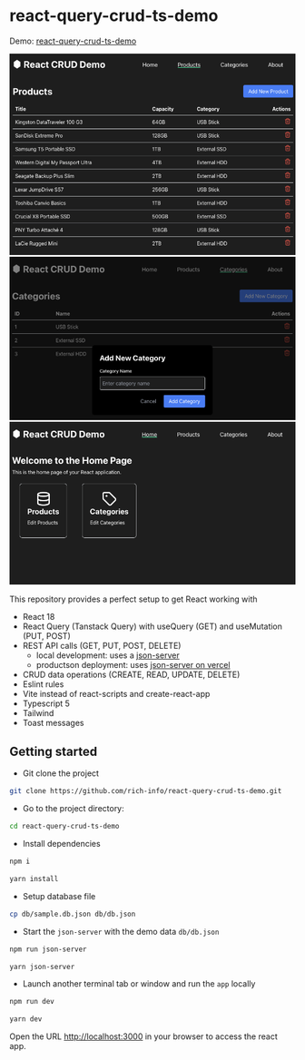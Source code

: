 # react-query-crud-ts-demo

Demo: [react-query-crud-ts-demo](https://react-query-crud-ts-demo.vercel.app)

![Products table](docs/products-table.png)
![Modal form](docs/add-category-modal.png)
![Cards](docs/cards-on-start-page.png)

This repository provides a perfect setup to get React working with

- React 18
- React Query (Tanstack Query) with useQuery (GET) and useMutation (PUT, POST)
- REST API calls (GET, PUT, POST, DELETE)
  - local development: uses a [json-server](https://github.com/typicode/json-server)
  - productson deployment: uses [json-server on vercel](https://github.com/rich-info/vercel-json-server)
- CRUD data operations (CREATE, READ, UPDATE, DELETE)
- Eslint rules
- Vite instead of react-scripts and create-react-app
- Typescript 5
- Tailwind
- Toast messages

## Getting started

- Git clone the project

```bash
git clone https://github.com/rich-info/react-query-crud-ts-demo.git
```

- Go to the project directory:

```bash
cd react-query-crud-ts-demo
```

- Install dependencies

```bash
npm i
```

```bash
yarn install
```

- Setup database file

```bash
cp db/sample.db.json db/db.json
```

- Start the `json-server` with the demo data `db/db.json`

```bash
npm run json-server
```

```bash
yarn json-server
```

- Launch another terminal tab or window and run the `app` locally

```bash
npm run dev
```

```bash
yarn dev
```

Open the URL <http://localhost:3000> in your browser to access the react app. 